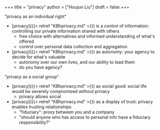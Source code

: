+++
title = "privacy"
author = ["Houjun Liu"]
draft = false
+++

"privacy as an individual right"

-   [privacy]({{< relref "KBhprivacy.md" >}}) is a control of information: controlling our private information shared with others
    -   free choice with alternatives and informed understanding of what's offered
    -   control over personal data collection and aggregation
-   [privacy]({{< relref "KBhprivacy.md" >}}) as autonomy: your agency to decide for what's valuable
    -   autonomy over our own lives, and our ability to lead them
    -   do you have agency?

"privacy as a social group"

-   [privacy]({{< relref "KBhprivacy.md" >}}) as social good: social life would be severely compromised without privacy
    -   privacy allows social
-   [privacy]({{< relref "KBhprivacy.md" >}}) as a display of trust: privacy enables trusting relationships
    -   "fiduciary": proxy between you and a company
    -   "should anyone who has access to personal info have a fiduciary responsibility?"
